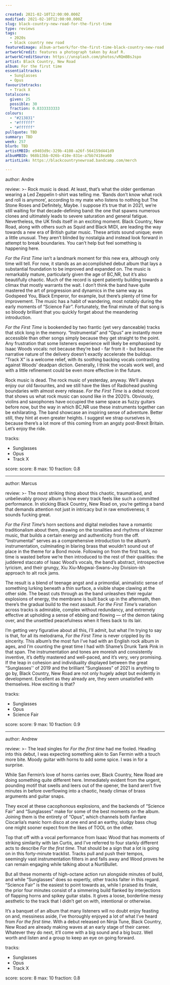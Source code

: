 ```yaml
---

created: 2021-02-10T12:00:00.000Z
modified: 2021-02-10T12:00:00.000Z
slug: black-country-new-road-for-the-first-time
type: reviews
tags:
  - 2020s
  - black country new road
featuredimage: album-artwork/for-the-first-time-black-country-new-road.jpg
artworkCredit: features a photograph taken by Asaf R.
artworkCreditSource: https://unsplash.com/photos/vRQmBBsJspo
artist: Black Country, New Road
album: For the first time
essentialtracks:
  - Sunglasses
  - Opus
favouritetracks:
  - Track X
totalscore:
  given: 25
  possible: 30
  fraction: 0.8333333333
colours:
  - "#213831"
  - "#ffffff"
  - "#ffffff"
pullquote: TBD
summary: TBD
week: 257
blurb: TBD
artistMBID: e9403d9c-329b-4108-a26f-564159d441d9
albumMBID: 968b13bb-026b-410e-831e-a7bb7418ea60
artistLink: https://blackcountrynewroad.bandcamp.com/merch

---
```


author: Andre

review: >-
  Rock music is dead. At least, that’s what the older gentleman wearing a Led Zeppelin t-shirt was telling me. ’Bands don’t know what rock and roll is anymore’, according to my mate who listens to nothing but The Stone Roses and Definitely, Maybe. I suppose it’s true that in 2021, we’re still waiting for that decade-defining band: the one that spawns numerous clones and ultimately leads to severe saturation and general fatigue. Nevertheless, the UK finds itself in an exciting moment. Black Country, New Road, along with others such as Squid and Black MIDI, are leading the way towards a new era of British guitar music. These artists sound unique; even a little unusual. They aren’t blinded by nostalgia and instead look forward in attempt to break boundaries. You can’t help but feel something is happening here.

  _For the First Time_ isn’t a landmark moment for this new era, although only time will tell. For now, it stands as an accomplished debut album that lays a substantial foundation to be improved and expanded on. The music is remarkably mature, particularly given the age of BC,NR, but it’s also beautifully chaotic. Much of the record is spent patiently building towards a climax that mostly warrants the wait. I don’t think the band have quite mastered the art of progression and dynamics in the same way as Godspeed You, Black Emperor, for example, but there’s plenty of time for improvement. The music has a habit of wandering, most notably during the early moments of “Science Fair”. Fortunately, the final minute of that song is so bloody brilliant that you quickly forget about the meandering introduction.

  _For the First Time_ is bookended by two frantic (yet very danceable) tracks that stick long in the memory. “Instrumental” and “Opus” are instantly more accessible than other songs simply because they get straight to the point. Any frustration that some listeners experience will likely be emphasised by Isaac Woods vocals: not because they’re bad - far from it - but because the narrative nature of the delivery doesn’t exactly accelerate the buildup. “Track X” is a welcome relief, with its soothing backing vocals contrasting against Woods’ deadpan diction. Generally, I think the vocals work well, and with a little refinement could be even more effective in the future.

  Rock music is dead. The rock music of yesterday, anyway. We’ll always enjoy our old favourites, and we still have the likes of Radiohead pushing boundaries with almost every release. _For the First Time_ is a debut record that shows us what rock music can sound like in the 2020’s. Obviously, violins and saxophones have occupied the same space as fuzzy guitars before now, but the way in which BC,NR use these instruments together can be exhilarating. The band showcase an inspiring sense of adventure. Better still, they hint at even greater heights. I suggest we strap ourselves in, because there’s a lot more of this coming from an angsty post-Brexit Britain. Let’s enjoy the ride.

tracks:
  - Sunglasses
  - Opus
  - Track X

score:
  score: 8
  max: 10
  fraction: 0.8

---

author: Marcus

review: >-
  The most striking thing about this chaotic, traumatised, and unbelievably groovy album is how every track feels like such a committed performance. In sticking Black Country, New Road on, you’re getting a band that demands attention not just in intricacy but in raw emotiveness; it sounds fucking great.

  _For the First Time_’s horn sections and digital melodies have a romantic traditionalism about them, drawing on the tonalities and rhythms of klezmer music, that builds a certain energy and authenticity from the off. “Instrumental” serves as a comprehensive introduction to the album’s instrumentation, culminating in blaring brass that wouldn’t sound out of place in the theme for a Bond movie. Following on from the first track, no time is wasted before we’re then introduced to the rest of their qualities: the juddered staccato of Isaac Wood’s vocals, the band’s abstract, introspective lyricism, and their grungy, Xiu Xiu-Mogwai-Swans-Joy Division-ish approach to alt rock jams.

  The result is a blend of teenage angst and a primordial, animalistic sense of something lurking beneath a thin surface, a visible shape clawing at the other side. The beast cuts through as the band unleashes their regular explosions of energy, the membrane is built back up in the aftermath, then there’s the gradual build to the next assault. _For the First Time_’s variation across tracks is admirable, complex without redundancy, and extremely effective at upholding a sense of ebbing and flowing — of the demon taking over, and the unsettled peacefulness when it flees back to its lair.

  I’m getting very figurative about all this, I’ll admit, but what I’m trying to say is that, for all its melodrama, _For the First Time_ is never crippled by its sincerity. This album’s the most fun I’ve had with an English rock album in ages, and I’m counting the great time I had with Shame’s Drunk Tank Pink in that span. The instrumentation and tones are moreish and consistently inventive, it’s deftly mastered and well-paced, and it’s very, very promising. If the leap in cohesion and individuality displayed between the great “Sunglasses'' of 2019 and the brilliant “Sunglasses” of 2021 is anything to go by, Black Country, New Road are not only hugely adept but evidently in development. Excellent as they already are, they seem unsatisfied with themselves. How exciting is that?

tracks:
  - Sunglasses
  - Opus
  - Science Fair

score:
  score: 9
  max: 10
  fraction: 0.9

---

author: Andrew

review: >-
  The lead singles for _For the first time_ had me fooled. Heading into this debut, I was expecting something akin to San Fermin with a touch more bite. Moody guitar with horns to add some spice. I was in for a surprise.

  While San Fermin’s love of horns carries over, Black Country, New Road are doing something quite different here. Immediately evident from the urgent, pounding motif that swells and leers out of the opener, the band aren’t five minutes in before overflowing into a chaotic, heady climax of brass arguments and guitar snaps.

  They excel at these cacophonous explosions, and the backends of “Science Fair" and “Sunglasses” make for some of the best moments on the album. Joining them is the entirety of “Opus”, which channels both Fanfare Ciocarlia’s manic horn disco at one end and an earthy, sludgy bass chug one might sooner expect from the likes of TOOL on the other.

  Top that off with a vocal performance from Isaac Wood that has moments of striking similarity with Ian Curtis, and I’ve referred to four starkly different acts to describe _For the first time_. That should be a sign that a lot is going on in this forty-minute tracklist. Tracks pull and push their tempos, seemingly vast instrumentation filters in and falls away and Wood proves he can remain engaging while talking about a NurtiBullet.

  But all these moments of high-octane action run alongside minutes of build, and while “Sunglasses” does so expertly, other tracks falter in this regard. “Science Fair” is the easiest to point towards as, while I praised its finale, the prior four minutes consist of a simmering build flanked by interjections of flapping horns and spikey guitar stabs. It gives a loose, borderline messy aesthetic to the track that I didn’t get on with, intentional or otherwise.

  It’s a banquet of an album that many listeners will no doubt enjoy feasting on and, messiness aside, I’ve thoroughly enjoyed a lot of what I’ve heard from _For the first time_. With a debut released on Ninja Tune, Black Country, New Road are already making waves at an early stage of their career. Whatever they do next, it’ll come with a big sound and a big buzz. Well worth and listen and a group to keep an eye on going forward.

tracks:
  - Sunglasses
  - Opus
  - Track X

score:
  score: 8
  max: 10
  fraction: 0.8
